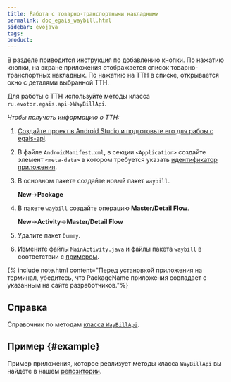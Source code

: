 ```yaml
---
title: Работа с товарно-транспортными накладными
permalink: doc_egais_waybill.html
sidebar: evojava
tags:
product:
---
```


В разделе приводится инструкция по добавлению кнопки. По нажатию кнопки, на экране приложения отображается список товарно-транспортных накладных. По нажатию на ТТН в списке, открывается окно с деталями выбранной ТТН.

Для работы с ТТН используйте методы класса `ru.evotor.egais.api`→`WayBillApi`.

*Чтобы получать информацию о ТТН:*

1. [Создайте проект в Android Studio и подготовьте его для рабоы с egais-api](./doc_egais_project_creation.html).

2. В файле `AndroidManifest.xml`, в секции `<Application>` создайте элемент `<meta-data>` в котором требуется указать [идентификатор приложения](https://developer.evotor.ru/docs/doc_java_app_manifest.html).

3. В основном пакете создайте новый пакет `waybill`.

   **New**→**Package**

4. В пакете `waybill` создайте операцию **Master/Detail Flow**.

   **New**→**Activity**→**Master/Detail Flow**

5. Удалите пакет `Dummy`.

6. Измените файлы `MainActivity.java` и файлы пакета `waybill` в соответствии с [примером](./doc_egais_waybill.html#example).

{% include note.html content="Перед установкой приложения на терминал, убедитесь, что PackageName приложения совпадает с указанным на сайте разработчиков."%}


## Справка

Справочник по методам [класса `WayBillApi`](./egais-api/ru/evotor/egais/api/WayBillApi.html).

## Пример {#example}

Пример приложения, которое реализует методы класса `WayBillApi` вы найдёте в нашем [репозитории](https://github.com/Lytkini/EgaisAPIWaybillExample).
